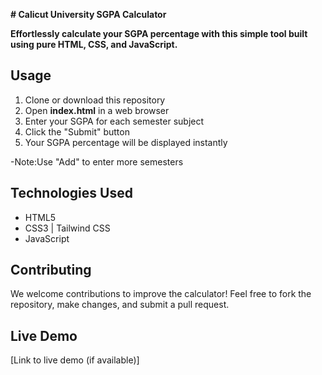  **# Calicut University SGPA Calculator**

**Effortlessly calculate your SGPA percentage with this simple tool built using pure HTML, CSS, and JavaScript.**

## Usage

1. Clone or download this repository
2. Open **index.html** in a web browser
3. Enter your SGPA for each semester subject
4. Click the "Submit" button
5. Your SGPA percentage will be displayed instantly

-Note:Use "Add" to enter more semesters

## Technologies Used

- HTML5
- CSS3 | Tailwind CSS
- JavaScript

## Contributing

We welcome contributions to improve the calculator! Feel free to fork the repository, make changes, and submit a pull request.

## Live Demo

[Link to live demo (if available)]
